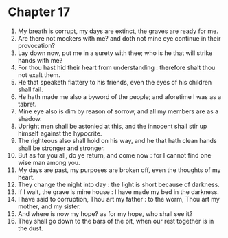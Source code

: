 # Chapter 17

1. My breath is corrupt, my days are extinct, the graves are ready for me.
2. Are there not mockers with me? and doth not mine eye continue in their provocation?
3. Lay down now, put me in a surety with thee; who is he that will strike hands with me?
4. For thou hast hid their heart from understanding : therefore shalt thou not exalt them.
5. He that speaketh flattery to his friends, even the eyes of his children shall fail.
6. He hath made me also a byword of the people; and aforetime I was as a tabret.
7. Mine eye also is dim by reason of sorrow, and all my members are as a shadow.
8. Upright men shall be astonied at this, and the innocent shall stir up himself against the hypocrite.
9. The righteous also shall hold on his way, and he that hath clean hands shall be stronger and stronger.
10. But as for you all, do ye return, and come now : for I cannot find one wise man among you.
11. My days are past, my purposes are broken off, even the thoughts of my heart.
12. They change the night into day : the light is short because of darkness.
13. If I wait, the grave is mine house : I have made my bed in the darkness.
14. I have said to corruption, Thou art my father : to the worm, Thou art my mother, and my sister.
15. And where is now my hope? as for my hope, who shall see it?
16. They shall go down to the bars of the pit, when our rest together is in the dust.

